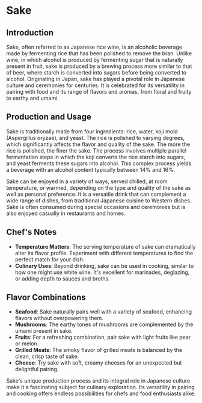 # Sake

## Introduction

Sake, often referred to as Japanese rice wine, is an alcoholic beverage made by fermenting rice that has been polished to remove the bran. Unlike wine, in which alcohol is produced by fermenting sugar that is naturally present in fruit, sake is produced by a brewing process more similar to that of beer, where starch is converted into sugars before being converted to alcohol. Originating in Japan, sake has played a pivotal role in Japanese culture and ceremonies for centuries. It is celebrated for its versatility in pairing with food and its range of flavors and aromas, from floral and fruity to earthy and umami.

## Production and Usage

Sake is traditionally made from four ingredients: rice, water, koji mold (Aspergillus oryzae), and yeast. The rice is polished to varying degrees, which significantly affects the flavor and quality of the sake. The more the rice is polished, the finer the sake. The process involves multiple parallel fermentation steps in which the koji converts the rice starch into sugars, and yeast ferments these sugars into alcohol. This complex process yields a beverage with an alcohol content typically between 14% and 16%.

Sake can be enjoyed in a variety of ways, served chilled, at room temperature, or warmed, depending on the type and quality of the sake as well as personal preference. It is a versatile drink that can complement a wide range of dishes, from traditional Japanese cuisine to Western dishes. Sake is often consumed during special occasions and ceremonies but is also enjoyed casually in restaurants and homes.

## Chef's Notes

- **Temperature Matters**: The serving temperature of sake can dramatically alter its flavor profile. Experiment with different temperatures to find the perfect match for your dish.
- **Culinary Uses**: Beyond drinking, sake can be used in cooking, similar to how one might use white wine. It's excellent for marinades, deglazing, or adding depth to sauces and broths.

## Flavor Combinations

- **Seafood**: Sake naturally pairs well with a variety of seafood, enhancing flavors without overpowering them.
- **Mushrooms**: The earthy tones of mushrooms are complemented by the umami present in sake.
- **Fruits**: For a refreshing combination, pair sake with light fruits like pear or melon.
- **Grilled Meats**: The smoky flavor of grilled meats is balanced by the clean, crisp taste of sake.
- **Cheese**: Try sake with soft, creamy cheeses for an unexpected but delightful pairing.

Sake's unique production process and its integral role in Japanese culture make it a fascinating subject for culinary exploration. Its versatility in pairing and cooking offers endless possibilities for chefs and food enthusiasts alike.